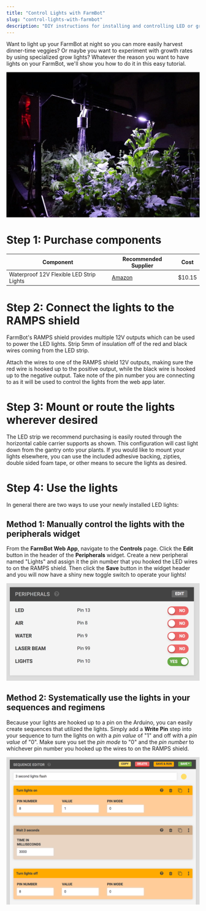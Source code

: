 ```yaml
---
title: "Control Lights with FarmBot"
slug: "control-lights-with-farmbot"
description: "DIY instructions for installing and controlling LED or grow lights with FarmBot"
---
```


Want to light up your FarmBot at night so you can more easily harvest dinner-time veggies? Or maybe you want to experiment with growth rates by using specialized grow lights? Whatever the reason you want to have lights on your FarmBot, we'll show you how to do it in this easy tutorial.

![Lights.jpg](_images/Lights.jpg)



# Step 1: Purchase components



|Component                     |Recommended Supplier          |Cost                          |
|------------------------------|------------------------------|------------------------------|
|Waterproof 12V Flexible LED Strip Lights|[Amazon](http://smile.amazon.com/Waterproof-Flexible-Lights-Daylight-Lumens/dp/B00JQV6U7Q/ref=redir_mobile_desktop?ie=UTF8&*Version*=1&*entries*=0)|$10.15



# Step 2: Connect the lights to the RAMPS shield

FarmBot's RAMPS shield provides multiple 12V outputs which can be used to power the LED lights. Strip 5mm of insulation off of the red and black wires coming from the LED strip.


Attach the wires to one of the RAMPS shield 12V outputs, making sure the red wire is hooked up to the positive output, while the black wire is hooked up to the negative output. Take note of the pin number you are connecting to as it will be used to control the lights from the web app later.




# Step 3: Mount or route the lights wherever desired

The LED strip we recommend purchasing is easily routed through the horizontal cable carrier supports as shown. This configuration will cast light down from the gantry onto your plants. If you would like to mount your lights elsewhere, you can use the included adhesive backing, zipties, double sided foam tape, or other means to secure the lights as desired.




# Step 4: Use the lights

In general there are two ways to use your newly installed LED lights:
## Method 1: Manually control the lights with the peripherals widget
From the **FarmBot Web App**, navigate to the **Controls** page. Click the **Edit** button in the header of the **Peripherals** widget. Create a new peripheral named "Lights" and assign it the pin number that you hooked the LED wires to on the RAMPS shield. Then click the **Save** button in the widget header and you will now have a shiny new toggle switch to operate your lights!

![Screen Shot 2017-02-27 at 2.47.36 PM.png](_images/Screen_Shot_2017-02-27_at_2.47.36_PM.png)




## Method 2: Systematically use the lights in your sequences and regimens
Because your lights are hooked up to a pin on the Arduino, you can easily create sequences that utilized the lights. Simply add a **Write Pin** step into your sequence to turn the lights on with a *pin value* of "1" and off with a *pin value* of "0". Make sure you set the *pin mode* to "0" and the *pin number* to whichever pin number you hooked up the wires to on the RAMPS shield.

![Screen Shot 2017-02-13 at 12.33.21 PM.png](_images/Screen_Shot_2017-02-13_at_12.33.21_PM.png)

